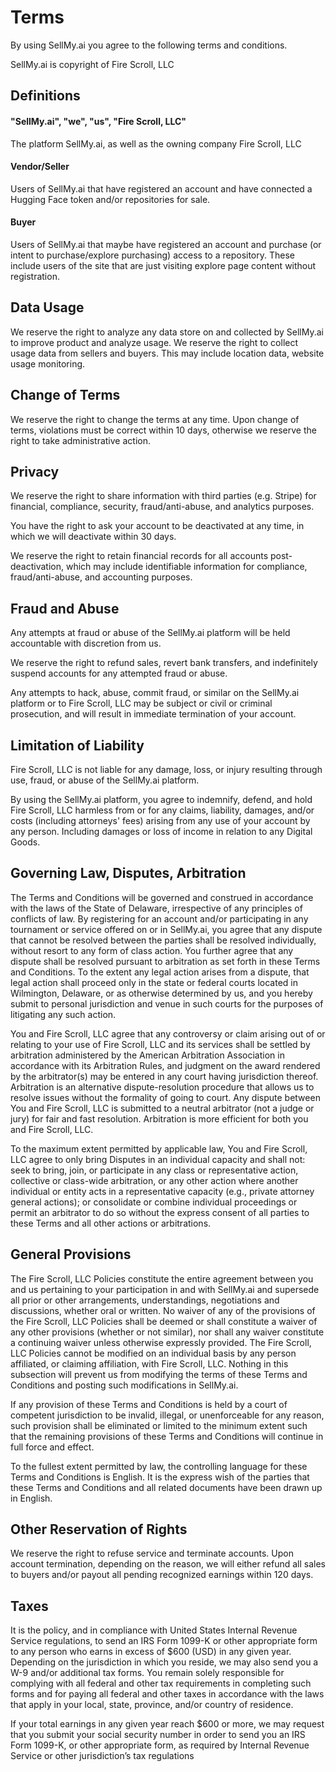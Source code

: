 # Terms

By using SellMy.ai you agree to the following terms and conditions.

SellMy.ai is copyright of Fire Scroll, LLC

## Definitions

#### "SellMy.ai", "we", "us", "Fire Scroll, LLC"

The platform SellMy.ai, as well as the owning company Fire Scroll, LLC

#### Vendor/Seller

Users of SellMy.ai that have registered an account and have connected a Hugging Face token and/or repositories for sale.

#### Buyer

Users of SellMy.ai that maybe have registered an account and purchase (or intent to purchase/explore purchasing) access to a repository. These include users of the site that are just visiting explore page content without registration.

## Data Usage

We reserve the right to analyze any data store on and collected by SellMy.ai to improve product and analyze usage. We reserve the right to collect usage data from sellers and buyers. This may include location data, website usage monitoring.

## Change of Terms

We reserve the right to change the terms at any time. Upon change of terms, violations must be correct within 10 days, otherwise we reserve the right to take administrative action.

## Privacy

We reserve the right to share information with third parties (e.g. Stripe) for financial, compliance, security, fraud/anti-abuse, and analytics purposes.

You have the right to ask your account to be deactivated at any time, in which we will deactivate within 30 days.

We reserve the right to retain financial records for all accounts post-deactivation, which may include identifiable information for compliance, fraud/anti-abuse, and accounting purposes.

## Fraud and Abuse

Any attempts at fraud or abuse of the SellMy.ai platform will be held accountable with discretion from us.

We reserve the right to refund sales, revert bank transfers, and indefinitely suspend accounts for any attempted fraud or abuse.

Any attempts to hack, abuse, commit fraud, or similar on the SellMy.ai platform or to Fire Scroll, LLC may be subject or civil or criminal prosecution, and will result in immediate termination of your account.

## Limitation of Liability

Fire Scroll, LLC is not liable for any damage, loss, or injury resulting through use, fraud, or abuse of the SellMy.ai platform.

By using the SellMy.ai platform, you agree to indemnify, defend, and hold Fire Scroll, LLC harmless from or for any claims, liability, damages, and/or costs (including attorneys' fees) arising from any use of your account by any person. Including damages or loss of income in relation to any Digital Goods.

## Governing Law, Disputes, Arbitration

The Terms and Conditions will be governed and construed in accordance with the laws of the State of Delaware, irrespective of any principles of conflicts of law. By registering for an account and/or participating in any tournament or service offered on or in SellMy.ai, you agree that any dispute that cannot be resolved between the parties shall be resolved individually, without resort to any form of class action. You further agree that any dispute shall be resolved pursuant to arbitration as set forth in these Terms and Conditions. To the extent any legal action arises from a dispute, that legal action shall proceed only in the state or federal courts located in Wilmington, Delaware, or as otherwise determined by us, and you hereby submit to personal jurisdiction and venue in such courts for the purposes of litigating any such action.

You and Fire Scroll, LLC agree that any controversy or claim arising out of or relating to your use of Fire Scroll, LLC and its services shall be settled by arbitration administered by the American Arbitration Association in accordance with its Arbitration Rules, and judgment on the award rendered by the arbitrator(s) may be entered in any court having jurisdiction thereof. Arbitration is an alternative dispute-resolution procedure that allows us to resolve issues without the formality of going to court. Any dispute between You and Fire Scroll, LLC is submitted to a neutral arbitrator (not a judge or jury) for fair and fast resolution. Arbitration is more efficient for both you and Fire Scroll, LLC.

To the maximum extent permitted by applicable law, You and Fire Scroll, LLC agree to only bring Disputes in an individual capacity and shall not: seek to bring, join, or participate in any class or representative action, collective or class-wide arbitration, or any other action where another individual or entity acts in a representative capacity (e.g., private attorney general actions); or consolidate or combine individual proceedings or permit an arbitrator to do so without the express consent of all parties to these Terms and all other actions or arbitrations.

## General Provisions

The Fire Scroll, LLC Policies constitute the entire agreement between you and us pertaining to your participation in and with SellMy.ai and supersede all prior or other arrangements, understandings, negotiations and discussions, whether oral or written. No waiver of any of the provisions of the Fire Scroll, LLC Policies shall be deemed or shall constitute a waiver of any other provisions (whether or not similar), nor shall any waiver constitute a continuing waiver unless otherwise expressly provided. The Fire Scroll, LLC Policies cannot be modified on an individual basis by any person affiliated, or claiming affiliation, with Fire Scroll, LLC. Nothing in this subsection will prevent us from modifying the terms of these Terms and Conditions and posting such modifications in SellMy.ai.

If any provision of these Terms and Conditions is held by a court of competent jurisdiction to be invalid, illegal, or unenforceable for any reason, such provision shall be eliminated or limited to the minimum extent such that the remaining provisions of these Terms and Conditions will continue in full force and effect.

To the fullest extent permitted by law, the controlling language for these Terms and Conditions is English. It is the express wish of the parties that these Terms and Conditions and all related documents have been drawn up in English.

## Other Reservation of Rights

We reserve the right to refuse service and terminate accounts. Upon account termination, depending on the reason, we will either refund all sales to buyers and/or payout all pending recognized earnings within 120 days.

## Taxes

It is the policy, and in compliance with United States Internal Revenue Service regulations, to send an IRS Form 1099-K or other appropriate form to any person who earns in excess of $600 (USD) in any given year. Depending on the jurisdiction in which you reside, we may also send you a W-9 and/or additional tax forms. You remain solely responsible for complying with all federal and other tax requirements in completing such forms and for paying all federal and other taxes in accordance with the laws that apply in your local, state, province, and/or country of residence.

If your total earnings in any given year reach $600 or more, we may request that you submit your social security number in order to send you an IRS Form 1099-K, or other appropriate form, as required by Internal Revenue Service or other jurisdiction’s tax regulations
